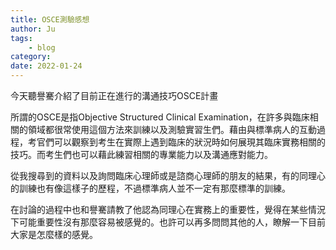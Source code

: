 ```yaml
---
title: OSCE測驗感想
author: Ju
tags: 
    - blog
category:
date: 2022-01-24
---
```



今天聽譽騫介紹了目前正在進行的溝通技巧OSCE計畫

所謂的OSCE是指Objective Structured Clinical Examination，在許多與臨床相關的領域都很常使用這個方法來訓練以及測驗實習生們。藉由與標準病人的互動過程，考官們可以觀察到考生在實際上遇到臨床的狀況時如何展現其臨床實務相關的技巧。而考生們也可以藉此練習相關的專業能力以及溝通應對能力。

從我搜尋到的資料以及詢問臨床心理師或是諮商心理師的朋友的結果，有的同理心的訓練也有像這樣子的歷程，不過標準病人並不一定有那麼標準的訓練。

在討論的過程中也和譽騫請教了他認為同理心在實務上的重要性，覺得在某些情況下可能重要性沒有那麼容易被感覺的。也許可以再多問問其他的人，瞭解一下目前大家是怎麼樣的感覺。
